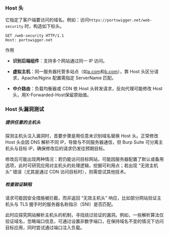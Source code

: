 ### Host 头

它指定了客户端要访问的域名。例如：访问`https://portswigger.net/web-security` 时，构造如下标头。

```
GET /web-security HTTP/1.1
Host: portswigger.net
```

作用

- **识别后端组件**：支持多个网站通过同一 IP 访问。

- **虚拟主机**：同一服务器托管多站点（如[a.co](https://a.com/)[m](https://a.com/)和[b.com](https://b.com/)），靠 Host 头区分请求，Apache/Nginx 配置需指定 ServerName 匹配。

- **中介路由**：负载均衡器或 CDN 依 Host 头转发请求，反向代理可能修改 Host 头，用X-Forwarded-Host保留原始值。

### Host 头漏洞测试

##### 提供任意的主机头

探测主机头注入漏洞时，首要步骤是用任意未识别域名替换 Host 头。正常修改 Host 头会因 DNS 解析不同 IP，导致与不同服务器通信，但 Burp Suite 可分离主机头与目标 IP，确保修改后的请求仍发往预期目标。

修改后可能出现两种情况：若仍能访问目标网站，可能因服务器配置了默认或备用选项，此时可研究应用对主机头的处理逻辑，挖掘可利用点；若出现 “无效主机头” 错误（尤其是通过 CDN 访问目标时），则需尝试其他技术。

##### 检查验证缺陷

请求可能因安全措施被拦截，而非返回 “无效主机头” 响应，比如部分网站验证主机头与 TLS 握手时的服务器名称指示（SNI）是否匹配。

此时应探究网站解析主机头的机制，寻找绕过验证的漏洞。例如，一些解析算法仅验证域名，忽略端口信息，可通过设置非数字端口，在保持域名不变的情况下访问目标应用，同时尝试通过端口注入负载。

